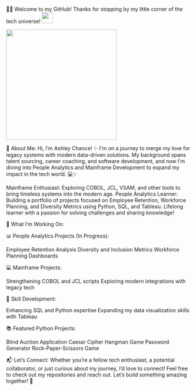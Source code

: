 👋🏾 Welcome to my GitHub!
Thanks for stopping by my little corner of the tech universe!
<img src="https://raw.githubusercontent.com/MartinHeinz/MartinHeinz/master/wave.gif" width="30px">

<img src="https://media.giphy.com/media/3o72F2fmqq8uYg6VdC/giphy.gif" width="300px">

🌟 About Me:
Hi, I’m Ashley Chance! ✨
I'm on a journey to merge my love for legacy systems with modern data-driven solutions. My background spans talent sourcing, career coaching, and software development, and now I’m diving into People Analytics and Mainframe Development to expand my impact in the tech world. 💻✨

Mainframe Enthusiast: Exploring COBOL, JCL, VSAM, and other tools to bring timeless systems into the modern age.
People Analytics Learner: Building a portfolio of projects focused on Employee Retention, Workforce Planning, and Diversity Metrics using Python, SQL, and Tableau.
Lifelong learner with a passion for solving challenges and sharing knowledge!

🎯 What I’m Working On:

📊 People Analytics Projects (In Progress):

Employee Retention Analysis
Diversity and Inclusion Metrics
Workforce Planning Dashboards

💻 Mainframe Projects:

Strengthening COBOL and JCL scripts
Exploring modern integrations with legacy tech

🔧 Skill Development:

Enhancing SQL and Python expertise
Expanding my data visualization skills with Tableau

📚 Featured Python Projects:

Blind Auction Application
Caesar Cipher
Hangman Game
Password Generator
Rock-Paper-Scissors Game

📬 Let’s Connect:
Whether you’re a fellow tech enthusiast, a potential collaborator, or just curious about my journey, I’d love to connect! Feel free to check out my repositories and reach out. Let’s build something amazing together! 💌





